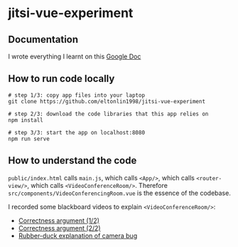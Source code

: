 # jitsi-vue-experiment

## Documentation
I wrote everything I learnt on this [Google Doc](https://docs.google.com/document/d/1BrQjNCPkS7t1hrRMuBBsU8ElTsNKDVpKwbV5dUygaz8/edit#heading=h.zbfisml1i9mp)

## How to run code locally
```
# step 1/3: copy app files into your laptop
git clone https://github.com/eltonlin1998/jitsi-vue-experiment

# step 2/3: download the code libraries that this app relies on
npm install 

# step 3/3: start the app on localhost:8080
npm run serve
```

## How to understand the code
`public/index.html` calls `main.js`, which calls `<App/>`, which calls `<router-view/>`, which calls `<VideoConferenceRoom/>`. 
Therefore `src/components/VideoConferencingRoom.vue` is the essence of the codebase.

I recorded some blackboard videos to explain `<VideoConferenceRoom/>`:
  - [Correctness argument (1/2)](https://explain-latest.firebaseapp.com/explanation/SylZBcwi4b868H1q8eGJ/class/mDbUrvjy4pe8Q5s5wyoD)
  - [Correctness argument (2/2)](https://explain-latest.firebaseapp.com/explanation/qBeQGho7HDSJ1brHMKdU/class/mDbUrvjy4pe8Q5s5wyoD)
  - [Rubber-duck explanation of camera bug](https://explain-latest.firebaseapp.com/explanation/W4tWFf6BBpLOFaLnL0mm/class/mDbUrvjy4pe8Q5s5wyoD)
